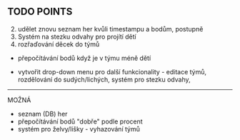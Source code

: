 ## TODO POINTS
2. udělet znovu seznam her kvůli timestampu a bodům, postupně
3. Systém na stezku odvahy pro projítí dětí 
4. rozřaďování děcek do týmů

- přepočítávání bodů když je v týmu méně dětí

- vytvořit drop-down menu pro další funkcionality - editace týmů, rozdělování do sudých/lichých, systém pro stezku odvahy, 
---

MOŽNÁ
- seznam (DB) her
- přepočítávání bodů "dobře" podle procent
- systém pro želvy/lišky - vyhazování týmů
